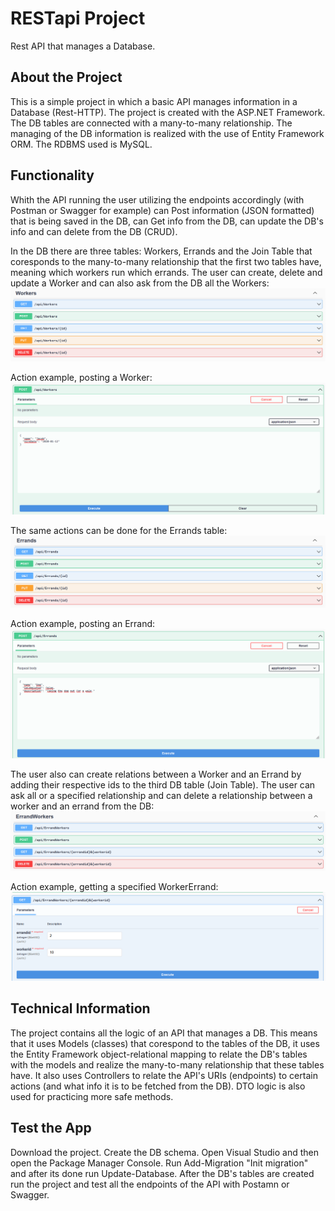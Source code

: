 # RESTapi Project
Rest API that manages a Database.

## About the Project
This is a simple project in which a basic API manages information in a Database (Rest-HTTP). The project is created with the
ASP.NET Framework. The DB tables are connected with a many-to-many relationship. The managing of the DB information is realized
with the use of Entity Framework ORM. The RDBMS used is MySQL.

## Functionality 
Whith the API running the user utilizing the endpoints accordingly (with Postman or Swagger for example) can Post information
(JSON formatted) that is being saved in the DB, can Get info from the DB, can update the DB's info and can delete from the DB
(CRUD).

In the DB there are three tables: Workers, Errands and the Join Table that coresponds to the many-to-many relationship that the
first two tables have, meaning which workers run which errands. The user can create, delete and update a Worker and can also
ask from the DB all the Workers:
![workers actions](<REST_API_Project/Images/WorkersActions.png>)

Action example, posting a Worker:
![posting a worker](<REST_API_Project/Images/PostingAWorker.png>)

The same actions can be done for the Errands table:
![errands actions](<REST_API_Project/Images/ErrandsActions.png>)

Action example, posting an Errand:
![posting an errand](<REST_API_Project/Images/PostingAnErrand.png>)

The user also can create relations between a Worker and an Errand by adding their respective ids to the third DB table (Join Table).
The user can ask all or a specified relationship and can delete a relationship between a worker and an errand from the DB:
![errands actions](<REST_API_Project/Images/ErrandWorkersActions.png>)

Action example, getting a specified WorkerErrand:
![getting an errand worker](<REST_API_Project/Images/GettingAnErrandWorker.png>)

## Technical Information
The project contains all the logic of an API that manages a DB. This means that it uses Models (classes) that corespond to the tables
of the DB, it uses the Entity Framework object-relational mapping to relate the DB's tables with the models and realize the many-to-many
relationship that these tables have. It also uses Controllers to relate the API's URIs (endpoints) to certain actions (and what info it 
is to be fetched from the DB). DTO logic is also used for practicing more safe methods.

## Test the App
Download the project. Create the DB schema. Open Visual Studio and then open the Package Manager Console. Run Add-Migration "Init migration"
and after its done run Update-Database. After the DB's tables are created run the project and test all the endpoints of the API with
Postamn or Swagger.
